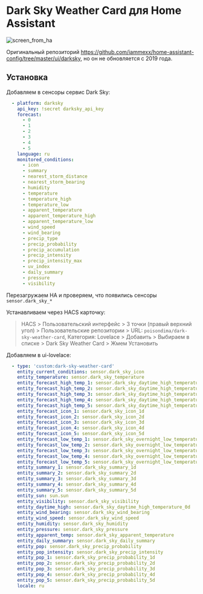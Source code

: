 # Dark Sky Weather Card для Home Assistant

![screen_from_ha](https://user-images.githubusercontent.com/39500249/122648984-533ddd80-d134-11eb-8aff-48fa24265ee2.png)

Оригинальный репозиторий https://github.com/iammexx/home-assistant-config/tree/master/ui/darksky, но он не обновляется с 2019 года.

## Установка
Добавляем в сенсоры сервис Dark Sky:
```yaml
  - platform: darksky
    api_key: !secret darksky_api_key
    forecast:
      - 0
      - 1
      - 2
      - 3
      - 4
      - 5
    language: ru
    monitored_conditions:
      - icon
      - summary
      - nearest_storm_distance
      - nearest_storm_bearing
      - humidity
      - temperature
      - temperature_high
      - temperature_low
      - apparent_temperature
      - apparent_temperature_high
      - apparent_temperature_low
      - wind_speed
      - wind_bearing
      - precip_type
      - precip_probability
      - precip_accumulation
      - precip_intensity
      - precip_intensity_max
      - uv_index
      - daily_summary
      - pressure
      - visibility
```
Перезагружаем HA и проверяем, что появились сенсоры `sensor.dark_sky_*`

Устанавливаем через HACS карточку:
> HACS > Пользовательский интерфейс > 3 точки (правый верхний угол) > Пользовательские репозитории > URL: `poisondima/dark-sky-weather-card`, Категория: Lovelace > Добавить > Выбираем в списке > Dark Sky Weather Card > Жмем Установить

Добавляем в ui-lovelace:
```yaml
  - type: 'custom:dark-sky-weather-card'
    entity_current_conditions: sensor.dark_sky_icon
    entity_temperature: sensor.dark_sky_temperature
    entity_forecast_high_temp_1: sensor.dark_sky_daytime_high_temperature_1d
    entity_forecast_high_temp_2: sensor.dark_sky_daytime_high_temperature_2d
    entity_forecast_high_temp_3: sensor.dark_sky_daytime_high_temperature_3d
    entity_forecast_high_temp_4: sensor.dark_sky_daytime_high_temperature_4d
    entity_forecast_high_temp_5: sensor.dark_sky_daytime_high_temperature_5d
    entity_forecast_icon_1: sensor.dark_sky_icon_1d
    entity_forecast_icon_2: sensor.dark_sky_icon_2d
    entity_forecast_icon_3: sensor.dark_sky_icon_3d
    entity_forecast_icon_4: sensor.dark_sky_icon_4d
    entity_forecast_icon_5: sensor.dark_sky_icon_5d
    entity_forecast_low_temp_1: sensor.dark_sky_overnight_low_temperature_0d
    entity_forecast_low_temp_2: sensor.dark_sky_overnight_low_temperature_1d
    entity_forecast_low_temp_3: sensor.dark_sky_overnight_low_temperature_2d
    entity_forecast_low_temp_4: sensor.dark_sky_overnight_low_temperature_3d
    entity_forecast_low_temp_5: sensor.dark_sky_overnight_low_temperature_4d
    entity_summary_1: sensor.dark_sky_summary_1d
    entity_summary_2: sensor.dark_sky_summary_2d
    entity_summary_3: sensor.dark_sky_summary_3d
    entity_summary_4: sensor.dark_sky_summary_4d
    entity_summary_5: sensor.dark_sky_summary_5d
    entity_sun: sun.sun
    entity_visibility: sensor.dark_sky_visibility
    entity_daytime_high: sensor.dark_sky_daytime_high_temperature_0d
    entity_wind_bearing: sensor.dark_sky_wind_bearing
    entity_wind_speed: sensor.dark_sky_wind_speed
    entity_humidity: sensor.dark_sky_humidity
    entity_pressure: sensor.dark_sky_pressure
    entity_apparent_temp: sensor.dark_sky_apparent_temperature
    entity_daily_summary: sensor.dark_sky_daily_summary
    entity_pop: sensor.dark_sky_precip_probability
    entity_pop_intensity: sensor.dark_sky_precip_intensity
    entity_pop_1: sensor.dark_sky_precip_probability_1d
    entity_pop_2: sensor.dark_sky_precip_probability_2d
    entity_pop_3: sensor.dark_sky_precip_probability_3d
    entity_pop_4: sensor.dark_sky_precip_probability_4d
    entity_pop_5: sensor.dark_sky_precip_probability_5d
    locale: ru
```
